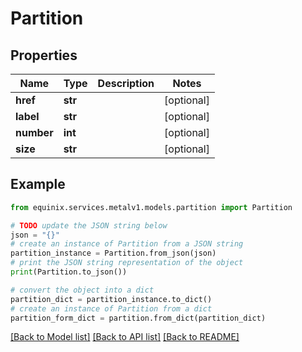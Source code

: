 # Partition


## Properties

Name | Type | Description | Notes
------------ | ------------- | ------------- | -------------
**href** | **str** |  | [optional] 
**label** | **str** |  | [optional] 
**number** | **int** |  | [optional] 
**size** | **str** |  | [optional] 

## Example

```python
from equinix.services.metalv1.models.partition import Partition

# TODO update the JSON string below
json = "{}"
# create an instance of Partition from a JSON string
partition_instance = Partition.from_json(json)
# print the JSON string representation of the object
print(Partition.to_json())

# convert the object into a dict
partition_dict = partition_instance.to_dict()
# create an instance of Partition from a dict
partition_form_dict = partition.from_dict(partition_dict)
```
[[Back to Model list]](../README.md#documentation-for-models) [[Back to API list]](../README.md#documentation-for-api-endpoints) [[Back to README]](../README.md)


